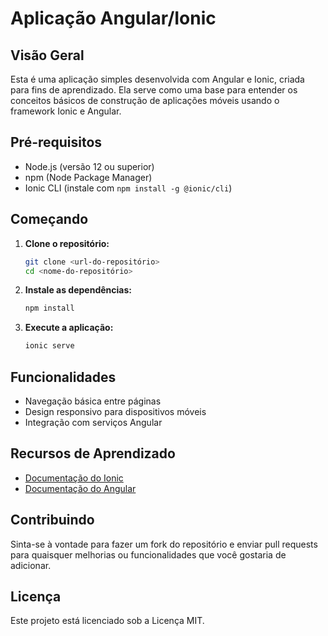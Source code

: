 # Aplicação Angular/Ionic

## Visão Geral
Esta é uma aplicação simples desenvolvida com Angular e Ionic, criada para fins de aprendizado. Ela serve como uma base para entender os conceitos básicos de construção de aplicações móveis usando o framework Ionic e Angular.

## Pré-requisitos
- Node.js (versão 12 ou superior)
- npm (Node Package Manager)
- Ionic CLI (instale com `npm install -g @ionic/cli`)

## Começando
1. **Clone o repositório:**
   ```bash
   git clone <url-do-repositório>
   cd <nome-do-repositório>
   ```

2. **Instale as dependências:**
   ```bash
   npm install
   ```

3. **Execute a aplicação:**
   ```bash
   ionic serve
   ```

## Funcionalidades
- Navegação básica entre páginas
- Design responsivo para dispositivos móveis
- Integração com serviços Angular

## Recursos de Aprendizado
- [Documentação do Ionic](https://ionicframework.com/docs)
- [Documentação do Angular](https://angular.io/docs)

## Contribuindo
Sinta-se à vontade para fazer um fork do repositório e enviar pull requests para quaisquer melhorias ou funcionalidades que você gostaria de adicionar.

## Licença
Este projeto está licenciado sob a Licença MIT.
